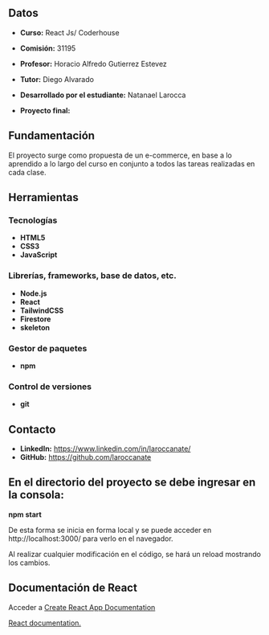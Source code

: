 
## Datos

* **Curso:** React Js/ Coderhouse

* **Comisión:** 31195

* **Profesor:** Horacio Alfredo Gutierrez Estevez

* **Tutor:** Diego Alvarado

* **Desarrollado por el estudiante:** Natanael Larocca

* **Proyecto final:** 

## Fundamentación

El proyecto surge como propuesta de un e-commerce, en base a lo aprendido a lo largo del curso en conjunto a todos las tareas realizadas en cada clase.

## Herramientas

### Tecnologías

* **HTML5**
* **CSS3**
* **JavaScript**

### Librerías, frameworks, base de datos, etc.

* **Node.js**
* **React**
* **TailwindCSS**
* **Firestore**
* **skeleton**

### Gestor de paquetes

* **npm**

### Control de versiones

* **git**

## Contacto

* **LinkedIn:** https://www.linkedin.com/in/laroccanate/
* **GitHub:** https://github.com/laroccanate

## En el directorio del proyecto se debe ingresar en la consola:
**npm start**

De esta forma se inicia en forma local y se puede acceder en http://localhost:3000/ para verlo en el navegador.

Al realizar cualquier modificación en el código, se hará un reload mostrando los cambios.

## Documentación de React

Acceder a [Create React App Documentation](https://create-react-app.dev/docs/getting-started/)

[React documentation.](https://reactjs.org/)